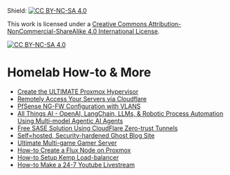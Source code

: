 Shield: [![CC BY-NC-SA 4.0][cc-by-nc-sa-shield]][cc-by-nc-sa]

This work is licensed under a
[Creative Commons Attribution-NonCommercial-ShareAlike 4.0 International License][cc-by-nc-sa].

[![CC BY-NC-SA 4.0][cc-by-nc-sa-image]][cc-by-nc-sa]

[cc-by-nc-sa]: http://creativecommons.org/licenses/by-nc-sa/4.0/
[cc-by-nc-sa-image]: https://licensebuttons.net/l/by-nc-sa/4.0/88x31.png
[cc-by-nc-sa-shield]: https://img.shields.io/badge/License-CC%20BY--NC--SA%204.0-lightgrey.svg

# Homelab How-to & More
- [Create the ULTIMATE Proxmox Hypervisor](https://github.com/bmurrtech/how-to-homelab/blob/main/how-to_ultimate_proxmox.md)
- [Remotely Access Your Servers via Cloudflare](https://github.com/bmurrtech/how-to-homelab/blob/main/how-to_cloudflare.md)
- [PfSense NG-FW Configuration with VLANS](https://github.com/bmurrtech/how-to-homelab/blob/main/how-to_pfsense.md)
- [All Things AI - OpenAI, LangChain, LLMs, & Robotic Process Automation Using Multi-model Agentic AI Agents](https://github.com/bmurrtech/how-to-homelab/blob/main/how-to_AI.md)
- [Free SASE Solution Using CloudFlare Zero-trust Tunnels](https://github.com/bmurrtech/how-to-homelab/blob/main/how-to_cloudflare.md)
- [Self=hosted, Security-hardened Ghost Blog Site](https://github.com/bmurrtech/how-to-homelab/blob/main/how-to_ghost_blog.md)
- [Ultimate Multi-game Gamer Server](https://github.com/bmurrtech/how-to-homelab/blob/main/how-to_game_servers.md)
- [How-to Create a Flux Node on Proxmox](https://github.com/bmurrtech/how-to-homelab/blob/main/how-to_flux_proxmox_node.md)
- [How-to Setup Kemp Load-balancer](https://github.com/bmurrtech/how-to-homelab/blob/main/how-to_kemp_loadmaster.md)
- [How-to Make a 24-7 Youtube Livestream](https://github.com/bmurrtech/how-to-homelab/blob/main/how-to_24-7_livestream.md)
